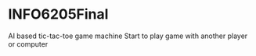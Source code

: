 # INFO6205Final
AI based tic-tac-toe game machine
Start to play game with another player or computer
